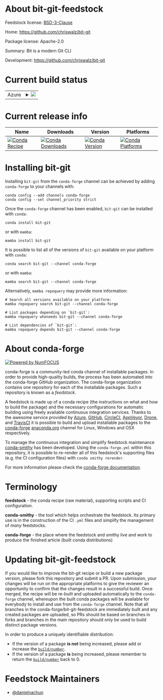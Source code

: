 About bit-git-feedstock
=======================

Feedstock license: [BSD-3-Clause](https://github.com/conda-forge/bit-git-feedstock/blob/main/LICENSE.txt)

Home: https://github.com/chriswalz/bit-git

Package license: Apache-2.0

Summary: Bit is a modern Git CLI

Development: https://github.com/chriswalz/bit-git

Current build status
====================


<table>
    
  <tr>
    <td>Azure</td>
    <td>
      <details>
        <summary>
          <a href="https://dev.azure.com/conda-forge/feedstock-builds/_build/latest?definitionId=22953&branchName=main">
            <img src="https://dev.azure.com/conda-forge/feedstock-builds/_apis/build/status/bit-git-feedstock?branchName=main">
          </a>
        </summary>
        <table>
          <thead><tr><th>Variant</th><th>Status</th></tr></thead>
          <tbody><tr>
              <td>linux_64</td>
              <td>
                <a href="https://dev.azure.com/conda-forge/feedstock-builds/_build/latest?definitionId=22953&branchName=main">
                  <img src="https://dev.azure.com/conda-forge/feedstock-builds/_apis/build/status/bit-git-feedstock?branchName=main&jobName=linux&configuration=linux%20linux_64_" alt="variant">
                </a>
              </td>
            </tr><tr>
              <td>osx_64</td>
              <td>
                <a href="https://dev.azure.com/conda-forge/feedstock-builds/_build/latest?definitionId=22953&branchName=main">
                  <img src="https://dev.azure.com/conda-forge/feedstock-builds/_apis/build/status/bit-git-feedstock?branchName=main&jobName=osx&configuration=osx%20osx_64_" alt="variant">
                </a>
              </td>
            </tr><tr>
              <td>win_64</td>
              <td>
                <a href="https://dev.azure.com/conda-forge/feedstock-builds/_build/latest?definitionId=22953&branchName=main">
                  <img src="https://dev.azure.com/conda-forge/feedstock-builds/_apis/build/status/bit-git-feedstock?branchName=main&jobName=win&configuration=win%20win_64_" alt="variant">
                </a>
              </td>
            </tr>
          </tbody>
        </table>
      </details>
    </td>
  </tr>
</table>

Current release info
====================

| Name | Downloads | Version | Platforms |
| --- | --- | --- | --- |
| [![Conda Recipe](https://img.shields.io/badge/recipe-bit--git-green.svg)](https://anaconda.org/conda-forge/bit-git) | [![Conda Downloads](https://img.shields.io/conda/dn/conda-forge/bit-git.svg)](https://anaconda.org/conda-forge/bit-git) | [![Conda Version](https://img.shields.io/conda/vn/conda-forge/bit-git.svg)](https://anaconda.org/conda-forge/bit-git) | [![Conda Platforms](https://img.shields.io/conda/pn/conda-forge/bit-git.svg)](https://anaconda.org/conda-forge/bit-git) |

Installing bit-git
==================

Installing `bit-git` from the `conda-forge` channel can be achieved by adding `conda-forge` to your channels with:

```
conda config --add channels conda-forge
conda config --set channel_priority strict
```

Once the `conda-forge` channel has been enabled, `bit-git` can be installed with `conda`:

```
conda install bit-git
```

or with `mamba`:

```
mamba install bit-git
```

It is possible to list all of the versions of `bit-git` available on your platform with `conda`:

```
conda search bit-git --channel conda-forge
```

or with `mamba`:

```
mamba search bit-git --channel conda-forge
```

Alternatively, `mamba repoquery` may provide more information:

```
# Search all versions available on your platform:
mamba repoquery search bit-git --channel conda-forge

# List packages depending on `bit-git`:
mamba repoquery whoneeds bit-git --channel conda-forge

# List dependencies of `bit-git`:
mamba repoquery depends bit-git --channel conda-forge
```


About conda-forge
=================

[![Powered by
NumFOCUS](https://img.shields.io/badge/powered%20by-NumFOCUS-orange.svg?style=flat&colorA=E1523D&colorB=007D8A)](https://numfocus.org)

conda-forge is a community-led conda channel of installable packages.
In order to provide high-quality builds, the process has been automated into the
conda-forge GitHub organization. The conda-forge organization contains one repository
for each of the installable packages. Such a repository is known as a *feedstock*.

A feedstock is made up of a conda recipe (the instructions on what and how to build
the package) and the necessary configurations for automatic building using freely
available continuous integration services. Thanks to the awesome service provided by
[Azure](https://azure.microsoft.com/en-us/services/devops/), [GitHub](https://github.com/),
[CircleCI](https://circleci.com/), [AppVeyor](https://www.appveyor.com/),
[Drone](https://cloud.drone.io/welcome), and [TravisCI](https://travis-ci.com/)
it is possible to build and upload installable packages to the
[conda-forge](https://anaconda.org/conda-forge) [anaconda.org](https://anaconda.org/)
channel for Linux, Windows and OSX respectively.

To manage the continuous integration and simplify feedstock maintenance
[conda-smithy](https://github.com/conda-forge/conda-smithy) has been developed.
Using the ``conda-forge.yml`` within this repository, it is possible to re-render all of
this feedstock's supporting files (e.g. the CI configuration files) with ``conda smithy rerender``.

For more information please check the [conda-forge documentation](https://conda-forge.org/docs/).

Terminology
===========

**feedstock** - the conda recipe (raw material), supporting scripts and CI configuration.

**conda-smithy** - the tool which helps orchestrate the feedstock.
                   Its primary use is in the construction of the CI ``.yml`` files
                   and simplify the management of *many* feedstocks.

**conda-forge** - the place where the feedstock and smithy live and work to
                  produce the finished article (built conda distributions)


Updating bit-git-feedstock
==========================

If you would like to improve the bit-git recipe or build a new
package version, please fork this repository and submit a PR. Upon submission,
your changes will be run on the appropriate platforms to give the reviewer an
opportunity to confirm that the changes result in a successful build. Once
merged, the recipe will be re-built and uploaded automatically to the
`conda-forge` channel, whereupon the built conda packages will be available for
everybody to install and use from the `conda-forge` channel.
Note that all branches in the conda-forge/bit-git-feedstock are
immediately built and any created packages are uploaded, so PRs should be based
on branches in forks and branches in the main repository should only be used to
build distinct package versions.

In order to produce a uniquely identifiable distribution:
 * If the version of a package **is not** being increased, please add or increase
   the [``build/number``](https://docs.conda.io/projects/conda-build/en/latest/resources/define-metadata.html#build-number-and-string).
 * If the version of a package **is** being increased, please remember to return
   the [``build/number``](https://docs.conda.io/projects/conda-build/en/latest/resources/define-metadata.html#build-number-and-string)
   back to 0.

Feedstock Maintainers
=====================

* [@danielnachun](https://github.com/danielnachun/)

